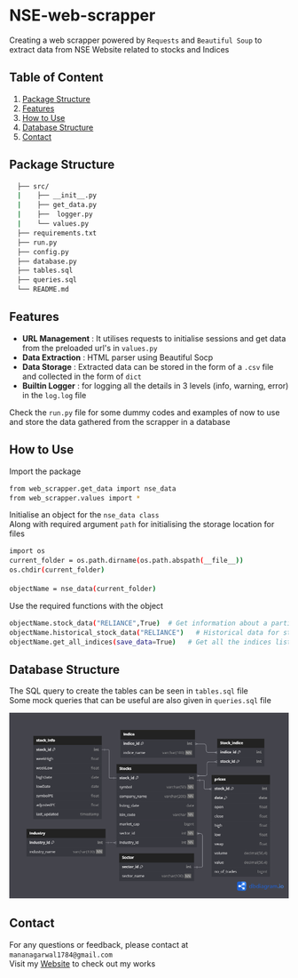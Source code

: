 # NSE-web-scrapper
Creating a web scrapper powered by `Requests` and `Beautiful Soup` to extract data from NSE Website related to stocks and Indices

## Table of Content
1. [Package Structure](#package-structure)
2. [Features](#features)
3. [How to Use](#how-to-use)
4. [Database Structure](#database-structure)
5. [Contact](#contact)

## Package Structure
```bash
  ├── src/
  |    ├── __init__.py
  |    ├── get_data.py
  |    ├──  logger.py
  |    └── values.py
  ├── requirements.txt
  ├── run.py
  ├── config.py
  ├── database.py
  ├── tables.sql
  ├── queries.sql
  └── README.md
```
## Features
* **URL Management** : It utilises requests to initialise sessions and get data from the preloaded url's in `values.py`
* **Data Extraction** : HTML parser using Beautiful Socp
* **Data Storage** : Extracted data can be stored in the form of a `.csv` file and collected in the form of `dict` 
* **Builtin Logger** :  for logging all the details in 3 levels (info, warning, error) in the `log.log` file

Check the `run.py` file for some dummy codes and examples of now to use and store the data gathered from the scrapper in a database

## How to Use

Import the package
```bash
from web_scrapper.get_data import nse_data
from web_scrapper.values import *
```
Initialise an object for the `nse_data class`
<br>Along with required argument `path` for initialising the storage location for files
```bash
import os
current_folder = os.path.dirname(os.path.abspath(__file__))
os.chdir(current_folder)

objectName = nse_data(current_folder) 
```
Use the required functions with the object
```bash
objectName.stock_data("RELIANCE",True)  # Get information about a particular stock
objectName.historical_stock_data("RELIANCE")   # Historical data for stock prices
objectName.get_all_indices(save_data=True)   # Get all the indices list along with the url
```

## Database Structure

The SQL query to create the tables can be seen in `tables.sql` file
<br>Some mock queries that can be useful are also given in `queries.sql` file

![Database Schema Diagram](/database_schema.png)

## Contact 

For any questions or feedback, please contact at `mananagarwal1784@gmail.com` <br>
Visit my [Website](https://manan-portfolio.ddns.net/) to check out my works




